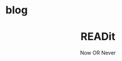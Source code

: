 # blog

<!-- Page Header -->
  <header class="masthead" style="background-image: url('img/home2-bg.jpg')">
    <div class="overlay"></div>
    <div class="container">
      <div class="row">
        <div class="col-lg-8 col-md-10 mx-auto">
          <div class="site-heading">
            <h1> READit </h1>
            <span class="subheading"> Now OR Never</span>
          </div>
        </div>
      </div>
    </div>
  </header>

